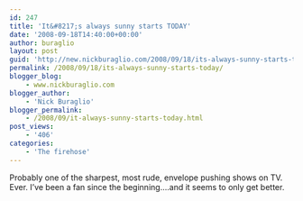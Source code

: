 ```yaml
---
id: 247
title: 'It&#8217;s always sunny starts TODAY'
date: '2008-09-18T14:40:00+00:00'
author: buraglio
layout: post
guid: 'http://new.nickburaglio.com/2008/09/18/its-always-sunny-starts-today/'
permalink: /2008/09/18/its-always-sunny-starts-today/
blogger_blog:
    - www.nickburaglio.com
blogger_author:
    - 'Nick Buraglio'
blogger_permalink:
    - /2008/09/it-always-sunny-starts-today.html
post_views:
    - '406'
categories:
    - 'The firehose'
---
```


Probably one of the sharpest, most rude, envelope pushing shows on TV. Ever. I’ve been a fan since the beginning….and it seems to only get better.